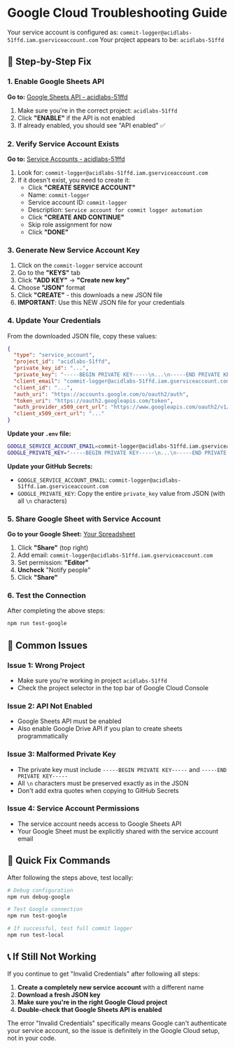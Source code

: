 # Google Cloud Troubleshooting Guide

Your service account is configured as: `commit-logger@acidlabs-51ffd.iam.gserviceaccount.com`
Your project appears to be: `acidlabs-51ffd`

## 🔧 Step-by-Step Fix

### 1. Enable Google Sheets API

**Go to:** [Google Sheets API - acidlabs-51ffd](https://console.cloud.google.com/apis/library/sheets.googleapis.com?project=acidlabs-51ffd)

1. Make sure you're in the correct project: `acidlabs-51ffd`
2. Click **"ENABLE"** if the API is not enabled
3. If already enabled, you should see "API enabled" ✅

### 2. Verify Service Account Exists

**Go to:** [Service Accounts - acidlabs-51ffd](https://console.cloud.google.com/iam-admin/serviceaccounts?project=acidlabs-51ffd)

1. Look for: `commit-logger@acidlabs-51ffd.iam.gserviceaccount.com`
2. If it doesn't exist, you need to create it:
   - Click **"CREATE SERVICE ACCOUNT"**
   - Name: `commit-logger`
   - Service account ID: `commit-logger` 
   - Description: `Service account for commit logger automation`
   - Click **"CREATE AND CONTINUE"**
   - Skip role assignment for now
   - Click **"DONE"**

### 3. Generate New Service Account Key

1. Click on the `commit-logger` service account
2. Go to the **"KEYS"** tab
3. Click **"ADD KEY"** → **"Create new key"**
4. Choose **"JSON"** format
5. Click **"CREATE"** - this downloads a new JSON file
6. **IMPORTANT**: Use this NEW JSON file for your credentials

### 4. Update Your Credentials

From the downloaded JSON file, copy these values:

```json
{
  "type": "service_account",
  "project_id": "acidlabs-51ffd",
  "private_key_id": "...",
  "private_key": "-----BEGIN PRIVATE KEY-----\n...\n-----END PRIVATE KEY-----\n",
  "client_email": "commit-logger@acidlabs-51ffd.iam.gserviceaccount.com",
  "client_id": "...",
  "auth_uri": "https://accounts.google.com/o/oauth2/auth",
  "token_uri": "https://oauth2.googleapis.com/token",
  "auth_provider_x509_cert_url": "https://www.googleapis.com/oauth2/v1/certs",
  "client_x509_cert_url": "..."
}
```

**Update your `.env` file:**
```bash
GOOGLE_SERVICE_ACCOUNT_EMAIL=commit-logger@acidlabs-51ffd.iam.gserviceaccount.com
GOOGLE_PRIVATE_KEY="-----BEGIN PRIVATE KEY-----\n...\n-----END PRIVATE KEY-----\n"
```

**Update your GitHub Secrets:**
- `GOOGLE_SERVICE_ACCOUNT_EMAIL`: `commit-logger@acidlabs-51ffd.iam.gserviceaccount.com`
- `GOOGLE_PRIVATE_KEY`: Copy the entire `private_key` value from JSON (with all `\n` characters)

### 5. Share Google Sheet with Service Account

**Go to your Google Sheet:**
[Your Spreadsheet](https://docs.google.com/spreadsheets/d/16OtIENH95uZt7_nwTGeSMgcJNp6B314lJprz126f0oE/edit)

1. Click **"Share"** (top right)
2. Add email: `commit-logger@acidlabs-51ffd.iam.gserviceaccount.com`
3. Set permission: **"Editor"**
4. **Uncheck** "Notify people"
5. Click **"Share"**

### 6. Test the Connection

After completing the above steps:

```bash
npm run test-google
```

## 🚨 Common Issues

### Issue 1: Wrong Project
- Make sure you're working in project `acidlabs-51ffd`
- Check the project selector in the top bar of Google Cloud Console

### Issue 2: API Not Enabled
- Google Sheets API must be enabled
- Also enable Google Drive API if you plan to create sheets programmatically

### Issue 3: Malformed Private Key
- The private key must include `-----BEGIN PRIVATE KEY-----` and `-----END PRIVATE KEY-----`
- All `\n` characters must be preserved exactly as in the JSON
- Don't add extra quotes when copying to GitHub Secrets

### Issue 4: Service Account Permissions
- The service account needs access to Google Sheets API
- Your Google Sheet must be explicitly shared with the service account email

## 🎯 Quick Fix Commands

After following the steps above, test locally:

```bash
# Debug configuration
npm run debug-google

# Test Google connection
npm run test-google

# If successful, test full commit logger
npm run test-local
```

## 📞 If Still Not Working

If you continue to get "Invalid Credentials" after following all steps:

1. **Create a completely new service account** with a different name
2. **Download a fresh JSON key**
3. **Make sure you're in the right Google Cloud project**
4. **Double-check that Google Sheets API is enabled**

The error "Invalid Credentials" specifically means Google can't authenticate your service account, so the issue is definitely in the Google Cloud setup, not in your code. 